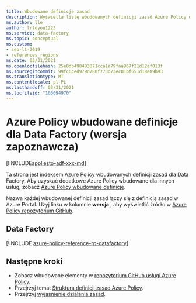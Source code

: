 ```yaml
---
title: Wbudowane definicje zasad
description: Wyświetla listę wbudowanych definicji zasad Azure Policy dla Data Factory. Te wbudowane definicje zasad zapewniają typowe podejścia do zarządzania zasobami platformy Azure.
ms.author: lle
author: lrtoyou1223
ms.service: data-factory
ms.topic: conceptual
ms.custom:
- seo-lt-2019
- references_regions
ms.date: 03/31/2021
ms.openlocfilehash: 25e0db490493871cca1e79faa967f21d12af013f
ms.sourcegitcommit: 99fc6ced979d780f773d73ec01bf651d18e89b93
ms.translationtype: MT
ms.contentlocale: pl-PL
ms.lasthandoff: 03/31/2021
ms.locfileid: "106094970"
---
```

# <a name="azure-policy-built-in-definitions-for-data-factory-preview"></a>Azure Policy wbudowane definicje dla Data Factory (wersja zapoznawcza)
[!INCLUDE[appliesto-adf-xxx-md](includes/appliesto-adf-xxx-md.md)]

Ta strona jest indeksem [Azure Policy](../governance/policy/overview.md) wbudowanych definicji zasad dla Data Factory. Aby uzyskać dodatkowe Azure Policy wbudowane dla innych usług, zobacz [Azure Policy wbudowane definicje](../governance/policy/samples/built-in-policies.md).

Nazwa każdej wbudowanej definicji zasad łączy się z definicją zasad w Azure Portal. Użyj linku w kolumnie **wersja** , aby wyświetlić źródło w [Azure Policy repozytorium GitHub](https://github.com/Azure/azure-policy).

## <a name="data-factory"></a>Data Factory

[!INCLUDE [azure-policy-reference-rp-datafactory](../../includes/policy/reference/byrp/microsoft.datafactory.md)]

## <a name="next-steps"></a>Następne kroki

- Zobacz wbudowane elementy w [repozytorium GitHub usługi Azure Policy](https://github.com/Azure/azure-policy).
- Przejrzyj temat [Struktura definicji zasad Azure Policy](../governance/policy/concepts/definition-structure.md).
- Przejrzyj [wyjaśnienie działania zasad](../governance/policy/concepts/effects.md).
